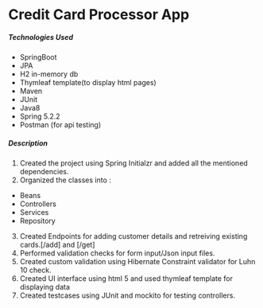 # Credit Card Processor App


##### Technologies Used
- SpringBoot
- JPA
- H2 in-memory db
- Thymleaf template(to display html pages)
- Maven
- JUnit
- Java8
- Spring 5.2.2
- Postman (for api testing)

##### Description
1. Created the project using Spring Initialzr and added all the mentioned dependencies.
2. Organized the classes into :
  * Beans
  * Controllers
  * Services
  * Repository
 
3.  Created Endpoints for adding customer details and retreiving existing cards.[/add] and [/get]
4.  Performed validation checks for form input/Json input files.
5. Created custom validation using Hibernate Constraint validator for Luhn 10 check.
6. Created UI interface using html 5 and used thymleaf template for displaying data
7. Created testcases using JUnit and mockito for testing controllers.








